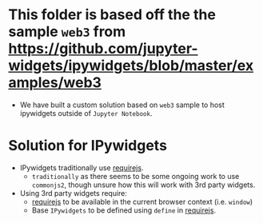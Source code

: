 # This folder is based off the the sample `web3` from https://github.com/jupyter-widgets/ipywidgets/blob/master/examples/web3

* We have built a custom solution based on `web3` sample to host ipywidgets outside of `Jupyter Notebook`.

# Solution for IPywidgets

* IPywidgets traditionally use [requirejs](https://requirejs.org).
    * `traditionally` as there seems to be some ongoing work to use `commonjs2`, though unsure how this will work with 3rd party widgets.
* Using 3rd party widgets require:
    * [requirejs](https://requirejs.org) to be available in the current browser context (i.e. `window`)
    * Base `IPywidgets` to be defined using `define` in [requirejs](https://requirejs.org).

